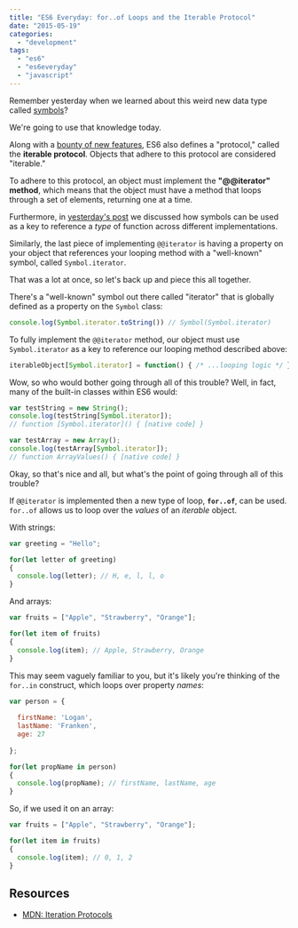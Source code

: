 ```yaml
---
title: "ES6 Everyday: for..of Loops and the Iterable Protocol"
date: "2015-05-19"
categories: 
  - "development"
tags: 
  - "es6"
  - "es6everyday"
  - "javascript"
---
```


Remember yesterday when we learned about this weird new data type called [symbols](http://www.loganfranken.com/blog/882/es6-everyday-symbols/)?

We're going to use that knowledge today.

Along with a [bounty of new features](http://www.loganfranken.com/blog/tag/es6everyday/), ES6 also defines a "protocol," called the **iterable protocol**. Objects that adhere to this protocol are considered "iterable."

To adhere to this protocol, an object must implement the **"@@iterator" method**, which means that the object must have a method that loops through a set of elements, returning one at a time.

Furthermore, in [yesterday's post](http://www.loganfranken.com/blog/882/es6-everyday-symbols/) we discussed how symbols can be used as a key to reference a _type_ of function across different implementations.

Similarly, the last piece of implementing `@@iterator` is having a property on your object that references your looping method with a "well-known" symbol, called `Symbol.iterator`.

That was a lot at once, so let's back up and piece this all together.

There's a "well-known" symbol out there called "iterator" that is globally defined as a property on the `Symbol` class:

```javascript
console.log(Symbol.iterator.toString()) // Symbol(Symbol.iterator)
```

To fully implement the `@@iterator` method, our object must use `Symbol.iterator` as a key to reference our looping method described above:

```javascript
iterableObject[Symbol.iterator] = function() { /* ...looping logic */ };
```

Wow, so who would bother going through all of this trouble? Well, in fact, many of the built-in classes within ES6 would:

```javascript
var testString = new String();
console.log(testString[Symbol.iterator]);
// function [Symbol.iterator]() { [native code] }

var testArray = new Array();
console.log(testArray[Symbol.iterator]);
// function ArrayValues() { [native code] }
```

Okay, so that's nice and all, but what's the point of going through all of this trouble?

If `@@iterator` is implemented then a new type of loop, **`for..of`**, can be used. `for..of` allows us to loop over the _values_ of an _iterable_ object.

With strings:

```javascript
var greeting = "Hello";

for(let letter of greeting)
{
  console.log(letter); // H, e, l, l, o
}
```

And arrays:

```javascript
var fruits = ["Apple", "Strawberry", "Orange"];

for(let item of fruits)
{
  console.log(item); // Apple, Strawberry, Orange
}
```

This may seem vaguely familiar to you, but it's likely you're thinking of the `for..in` construct, which loops over property _names_:

```javascript
var person = {
  
  firstName: 'Logan',
  lastName: 'Franken',
  age: 27
  
};

for(let propName in person)
{
  console.log(propName); // firstName, lastName, age
}
```

So, if we used it on an array:

```javascript
var fruits = ["Apple", "Strawberry", "Orange"];

for(let item in fruits)
{
  console.log(item); // 0, 1, 2
}
```

## Resources

- [MDN: Iteration Protocols](https://developer.mozilla.org/en-US/docs/Web/JavaScript/Reference/Iteration_protocols)
